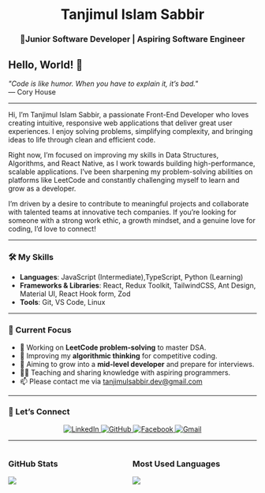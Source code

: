 <h1 align="center">Tanjimul Islam Sabbir</h1>
<h3 align="center">🚀Junior Software Developer | Aspiring Software Engineer  </h3>


## **Hello, World! 👋**  
_"Code is like humor. When you have to explain it, it’s bad."_  
— Cory House  
****
Hi, I’m Tanjimul Islam Sabbir, a passionate Front-End Developer who loves creating intuitive, responsive web applications that deliver great user experiences. I enjoy solving problems, simplifying complexity, and bringing ideas to life through clean and efficient code.

Right now, I’m focused on improving my skills in Data Structures, Algorithms, and React Native, as I work towards building high-performance, scalable applications. I’ve been sharpening my problem-solving abilities on platforms like LeetCode and constantly challenging myself to learn and grow as a developer.

I’m driven by a desire to contribute to meaningful projects and collaborate with talented teams at innovative tech companies. If you’re looking for someone with a strong work ethic, a growth mindset, and a genuine love for coding, I’d love to connect! 

****

### **🛠️ My Skills**  
- **Languages**: JavaScript (Intermediate),TypeScript, Python (Learning)  
- **Frameworks & Libraries**: React, Redux Toolkit, TailwindCSS, Ant Design, Material UI, React Hook form, Zod
- **Tools**: Git, VS Code, Linux 
****
### **📌 Current Focus**  
- 🔭 Working on **LeetCode problem-solving** to master DSA.  
- 🌱 Improving my **algorithmic thinking** for competitive coding.  
- 🎯 Aiming to grow into a **mid-level developer** and prepare for interviews.  
- 🧑‍🏫 Teaching and sharing knowledge with aspiring programmers.
- 📫 Please contact me via tanjimulsabbir.dev@gmail.com
  
****

### **💬 Let’s Connect**  
<div align="center">
  <a href="https://www.linkedin.com/in/TanjimulSabbir/" target="_blank">
    <img src="https://img.shields.io/badge/LinkedIn-0077B5?style=for-the-badge&logo=linkedin&logoColor=white" alt="LinkedIn">
  </a>
  <a href="https://github.com/TanjimulSabbir/" target="_blank">
    <img src="https://img.shields.io/badge/GitHub-181717?style=for-the-badge&logo=github&logoColor=white" alt="GitHub">
  </a>
    <a href="https://www.facebook.com/tanjimulsabbir.devel" target="_blank">
    <img src="https://img.shields.io/badge/Facebook-181717?style=for-the-badge&logo=facebook&logoColor=white" alt="Facebook">
  </a>
  <a href="mailto:tanjimulsabbir.dev@gmail.com">
    <img src="https://img.shields.io/badge/Gmail-D14836?style=for-the-badge&logo=gmail&logoColor=white" alt="Gmail">
  </a>
</div>

****
<div style="display: flex; justify-content: space-between; align-items: center; flex-wrap: wrap;">
  <div style="flex: 1;">
    <h3>GitHub Stats</h3>
    <img src="https://github-readme-stats.vercel.app/api?username=tanjimulsabbir&show_icons=true&theme=radical" />
  </div>
  
  <div style="flex: 1;">
    <h3>Most Used Languages</h3>
    <img src="https://github-readme-stats.vercel.app/api/top-langs/?username=tanjimulsabbir&layout=compact&theme=radical" />
  </div>
</div>


[](https://i.ibb.co.com/744Bzq0/life-purpose.png)
